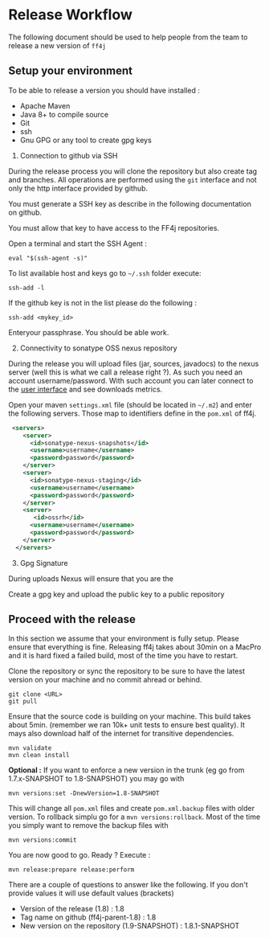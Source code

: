  
 # Release Workflow

 The following document should be used to help people from the team 
 to release a new version of `ff4j`

 ## Setup your environment

 To be able to release a version you should have installed :
 - Apache Maven
 - Java 8+ to compile source
 - Git
 - ssh
 - Gnu GPG or any tool to create gpg keys

 1. Connection to github via SSH

 During the release process you will clone the repository but also create tag and branches. All operations are performed using the `git` interface and not
 only the http interface provided by github.

 You must generate a SSH key as describe in the following documentation on github.

 You must allow that key to have access to the FF4j repositories.

 Open a terminal and start the SSH Agent :

 ```
 eval "$(ssh-agent -s)"
 ```

To list available host and keys go to `~/.ssh` folder execute:

 ```
 ssh-add -l
 ```

 If the github key is not in the list please do the following :

 ```
 ssh-add <mykey_id>
 ```
 Enteryour passphrase. You should be able work.


 2. Connectivity to sonatype OSS nexus repository

 During the release you will upload files (jar, sources, javadocs) to the nexus server (well this is what we call a release right ?). As such you need an account username/password. With such account you can later connect to the [user interface](oss.sonatype.org) and see downloads metrics.

 Open your maven `settings.xml` file (should be located in `~/.m2`) and enter the following servers. Those map to identifiers define in the `pom.xml` of ff4j.

```xml
 <servers>
    <server>
      <id>sonatype-nexus-snapshots</id>
      <username>username</username>
      <password>password</password>
    </server>
    <server>
      <id>sonatype-nexus-staging</id>
      <username>username</username>
      <password>password</password>
    </server>
    <server>
       <id>ossrh</id>
      <username>username</username>
      <password>password</password>
    </server>
  </servers>
```

3. Gpg Signature

During uploads Nexus will ensure that you are the 

Create a gpg key and upload the public key to a public repository



 ## Proceed with the release

In this section we assume that your environment is fully setup. Please ensure that everything is fine. Releasing ff4j takes about 30min on a MacPro and it is hard fixed a failed build, most of the time you have to restart.

Clone the repository or sync the repository to be sure to have the latest version on your machine and no commit ahread or behind.

```
git clone <URL>
git pull
```

Ensure that the source code is building on your machine. This build takes about 5min. (remember we ran 10k+ unit tests to ensure best quality). It mays also download half of the internet for transitive dependencies.

```
mvn validate
mvn clean install
```

**Optional :** If you want to enforce a new version in the trunk (eg go from 1.7.x-SNAPSHOT to 1.8-SNAPSHOT) you may go with 

 ```
 mvn versions:set -DnewVersion=1.8-SNAPSHOT
 ```

This will change all `pom.xml` files and create `pom.xml.backup` files with older version. To rollback simplu go for a `mvn versions:rollback`. Most of the time you simply want to remove the backup files with 

```
mvn versions:commit
```

You are now good to go. Ready ? Execute :

```
mvn release:prepare release:perform
```

There are a couple of questions to answer like the following. If you don't provide values it will use default values (brackets)

- Version of the release (1.8) : 1.8 
- Tag name on github (ff4j-parent-1.8) : 1.8
- New version on the repository (1.9-SNAPSHOT) : 1.8.1-SNAPSHOT



